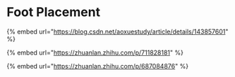 # Foot Placement

{% embed url="https://blog.csdn.net/aoxuestudy/article/details/143857601" %}

{% embed url="https://zhuanlan.zhihu.com/p/711828181" %}

{% embed url="https://zhuanlan.zhihu.com/p/687084876" %}
